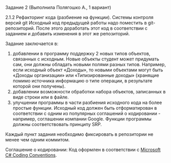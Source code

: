 Задание 2 (Выполнила Полягошко А., 1 вариант)

2.1.2 Рефакторинг кода (разбиение на функции). Системы контроля версий git
Исходный код предыдущей работы надо поместить в git-репозиторий.
После этого доработать этот код в соответствии с заданием и добавить изменения в этот же репозиторий.

Задание заключается в:
1. добавлении в программу поддержку 2 новых типов объектов, связанных с исходным. Новые объекты студент может придумать сам, они должны обладать новыми полями разных типов. Например, если исходный объект «Доходы»,
то новыми объектами могут быть «Доходы организации» или «Типизированные доходы» (хранящие помимо источника информацию о типе операции, в результате которой они получены).
2. добавлении возможности обработки набора объектов, записанных в виде
строки или в файле.
3. улучшении программы в части разбиения исходного кода на более простые функции. Исходный код должен быть отформатирован в соответствии с одним из популярных соглашений о кодировании - например, соглашении компании Google. Функции программы должны соответствовать принципу SRP.

Каждый пункт задания необходимо фиксировать в репозитории не менее чем одним коммитом.


Соглашение о кодировании:
Код оформлен в соответствии с [Microsoft C# Coding Conventions](https://learn.microsoft.com/en-us/dotnet/csharp/fundamentals/coding-style/coding-conventions).
